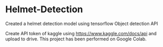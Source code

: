 # Helmet-Detection
Created a helmet detection model using tensorflow Object detection API

Create API token of kaggle using https://www.kaggle.com/docs/api and upload to drive. This project has been performed on Google Colab.
